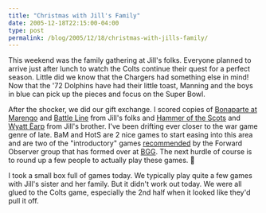 ```yaml
---
title: "Christmas with Jill's Family"
date: 2005-12-18T22:15:00-04:00
type: post
permalink: /blog/2005/12/18/christmas-with-jills-family/
---
```

This weekend was the family gathering at Jill's folks. Everyone planned to arrive just after lunch to watch the Colts continue their quest for a perfect season. Little did we know that the Chargers had something else in mind! Now that the '72 Dolphins have had their little toast, Manning and the boys in blue can pick up the pieces and focus on the Super Bowl.

After the shocker, we did our gift exchange. I scored copies of [Bonaparte at Marengo](https://www.boardgamegeek.com/game/15839) and [Battle Line](https://www.boardgamegeek.com/game/760) from Jill's folks and [Hammer of the Scots](https://www.boardgamegeek.com/game/3685) and [Wyatt Earp](https://www.boardgamegeek.com/game/878) from Jill's brother. I've been drifting ever closer to the war game genre of late. BaM and HotS are 2 nice games to start easing into this area and are two of the "introductory" games [recommended](https://www.boardgamegeek.com/thread/90762) by the Forward Observer group that has formed over at [BGG](https://www.boardgamegeek.com/). The next hurdle of course is to round up a few people to actually play these games. 🙂

I took a small box full of games today. We typically play quite a few games with Jill's sister and her family. But it didn't work out today. We were all glued to the Colts game, especially the 2nd half when it looked like they'd pull it off.
